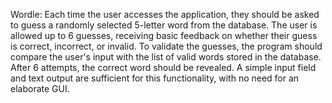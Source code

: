 Wordle: Each time the user accesses the application, they should be asked to guess a randomly selected 5-letter word from the database. The user is allowed up to 6 guesses, receiving basic feedback on whether their guess is correct, incorrect, or invalid. To validate the guesses, the program should compare the user's input with the list of valid words stored in the database. After 6 attempts, the correct word should be revealed. A simple input field and text output are sufficient for this functionality, with no need for an elaborate GUI.
